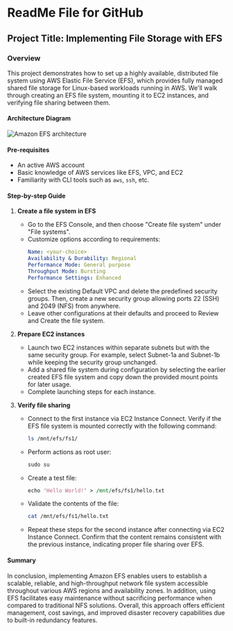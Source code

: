  # ReadMe File for GitHub

## Project Title: Implementing File Storage with EFS

### Overview
This project demonstrates how to set up a highly available, distributed file system using AWS Elastic File Service (EFS), which provides fully managed shared file storage for Linux-based workloads running in AWS. We'll walk through creating an EFS file system, mounting it to EC2 instances, and verifying file sharing between them.

#### Architecture Diagram
![Amazon EFS architecture](architecture_diagram.png)

#### Pre-requisites
* An active AWS account
* Basic knowledge of AWS services like EFS, VPC, and EC2
* Familiarity with CLI tools such as `aws`, `ssh`, etc.

#### Step-by-step Guide

1. **Create a file system in EFS**
   * Go to the EFS Console, and then choose "Create file system" under "File systems".
   * Customize options according to requirements:
     ```yaml
     Name: <your-choice>
     Availability & Durability: Regional
     Performance Mode: General purpose
     Throughput Mode: Bursting
     Performance Settings: Enhanced
     ```
   * Select the existing Default VPC and delete the predefined security groups. Then, create a new security group allowing ports 22 (SSH) and 2049 (NFS) from anywhere.
   * Leave other configurations at their defaults and proceed to Review and Create the file system.

2. **Prepare EC2 instances**
   * Launch two EC2 instances within separate subnets but with the same security group. For example, select Subnet-1a and Subnet-1b while keeping the security group unchanged.
   * Add a shared file system during configuration by selecting the earlier created EFS file system and copy down the provided mount points for later usage.
   * Complete launching steps for each instance.

3. **Verify file sharing**
   * Connect to the first instance via EC2 Instance Connect. Verify if the EFS file system is mounted correctly with the following command:
     ```bash
     ls /mnt/efs/fs1/
     ```
   * Perform actions as root user:
     ```ruby
     sudo su
     ```
   * Create a test file:
     ```perl
     echo 'Hello World!' > /mnt/efs/fs1/hello.txt
     ```
   * Validate the contents of the file:
     ```bash
     cat /mnt/efs/fs1/hello.txt
     ```
   * Repeat these steps for the second instance after connecting via EC2 Instance Connect. Confirm that the content remains consistent with the previous instance, indicating proper file sharing over EFS.

#### Summary
In conclusion, implementing Amazon EFS enables users to establish a scalable, reliable, and high-throughput network file system accessible throughout various AWS regions and availability zones. In addition, using EFS facilitates easy maintenance without sacrificing performance when compared to traditional NFS solutions. Overall, this approach offers efficient management, cost savings, and improved disaster recovery capabilities due to built-in redundancy features.
